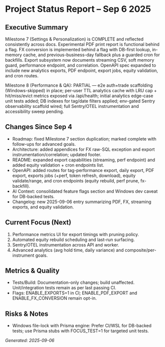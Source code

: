 # Project Status Report – Sep 6 2025

## Executive Summary
Milestone 7 (Settings & Personalization) is COMPLETE and reflected consistently across docs. Experimental PDF print report is functional behind a flag. FX conversion is implemented behind a flag with DB-first lookup, in-memory cache, and previous-business-day fallback plus a guarded cron for backfills. Export subsystem now documents streaming CSV, soft memory guard, performance endpoint, and correlation. OpenAPI spec expanded to include new analytics exports, PDF endpoint, export jobs, equity validation, and cron routes.

Milestone 8 (Performance & QA): PARTIAL — e2e auth+trade scaffolding (Windows-skipped) in place; per-user TTL analytics cache with LRU cap + hit/miss/evict metrics exposed via /api/health; initial analytics edge-case unit tests added; DB indexes for tag/date filters applied; env-gated Sentry observability scaffold wired; full Sentry/OTEL instrumentation and accessibility sweep pending.

## Changes Since Sep 4
- Roadmap: fixed Milestone 7 section duplication; marked complete with follow-ups for advanced goals.
- Architecture: added appendices for FX raw-SQL exception and export instrumentation/correlation; updated footer.
- README: expanded export capabilities (streaming, perf endpoint) and added equity validation + cron endpoints list.
- OpenAPI: added routes for tag-performance export, daily export, PDF export, exports jobs (+perf, token refresh, download), equity validate/range, and cron endpoints (equity rebuild, perf prune, fx-backfill).
- AI Context: consolidated feature flags section and Windows dev caveat for DB-backed tests.
- Changelog: new 2025-09-06 entry summarizing PDF, FX, streaming exports, and equity validation.

## Current Focus (Next)
1. Performance metrics UI for export timings with pruning policy.
2. Automated equity rebuild scheduling and last-run surfacing.
3. Sentry/OTEL instrumentation across API and worker.
4. Advanced analytics (avg hold time, daily variance) and composite/per-instrument goals.

## Metrics & Quality
- Tests/Build: Documentation-only changes; build unaffected. Unit/integration tests remain as per last passing CI.
- Flags: ENABLE_EXPORTS=1 in CI; ENABLE_PDF_EXPORT and ENABLE_FX_CONVERSION remain opt-in.

## Risks & Notes
- Windows file-lock with Prisma engine: Prefer CI/WSL for DB-backed tests; use Prisma stubs with FOCUS_TEST=1 for targeted unit tests.

_Generated: 2025-09-06_
